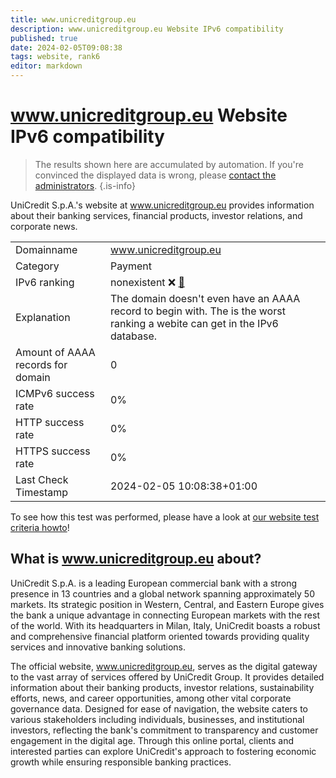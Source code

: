 ```yaml
---
title: www.unicreditgroup.eu
description: www.unicreditgroup.eu Website IPv6 compatibility
published: true
date: 2024-02-05T09:08:38
tags: website, rank6
editor: markdown
---
```


# www.unicreditgroup.eu Website IPv6 compatibility

> The results shown here are accumulated by automation. If you're convinced the displayed data is wrong, please [contact the administrators](/howto/chat). 
{.is-info}

UniCredit S.p.A.'s website at www.unicreditgroup.eu provides information about their banking services, financial products, investor relations, and corporate news.


|   |   |
| - | - |
| Domainname | www.unicreditgroup.eu
| Category | Payment |
| IPv6 ranking | nonexistent :x: [🔗](/howto/ranking) |
| Explanation | The domain doesn't even have an AAAA record to begin with. The is the worst ranking a webite can get in the IPv6 database. |
| Amount of AAAA records for domain | 0 |
| ICMPv6 success rate | 0%|
| HTTP success rate | 0% |
| HTTPS success rate | 0% |
| Last Check Timestamp | 2024-02-05 10:08:38+01:00 |

To see how this test was performed, please have a look at [our website test criteria howto](/howto/testcriteria/website)!


## What is www.unicreditgroup.eu about?
UniCredit S.p.A. is a leading European commercial bank with a strong presence in 13 countries and a global network spanning approximately 50 markets. Its strategic position in Western, Central, and Eastern Europe gives the bank a unique advantage in connecting European markets with the rest of the world. With its headquarters in Milan, Italy, UniCredit boasts a robust and comprehensive financial platform oriented towards providing quality services and innovative banking solutions.

The official website, www.unicreditgroup.eu, serves as the digital gateway to the vast array of services offered by UniCredit Group. It provides detailed information about their banking products, investor relations, sustainability efforts, news, and career opportunities, among other vital corporate governance data. Designed for ease of navigation, the website caters to various stakeholders including individuals, businesses, and institutional investors, reflecting the bank's commitment to transparency and customer engagement in the digital age. Through this online portal, clients and interested parties can explore UniCredit's approach to fostering economic growth while ensuring responsible banking practices.


